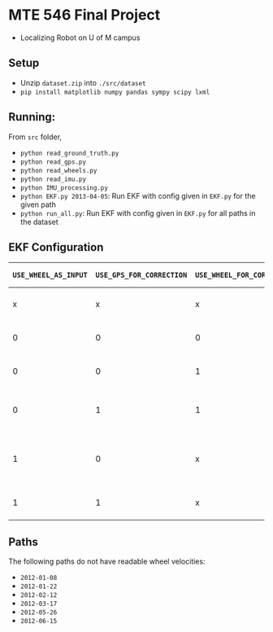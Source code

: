 # MTE 546 Final Project
- Localizing Robot on U of M campus

## Setup
- Unzip `dataset.zip` into `./src/dataset`
- `pip install matplotlib numpy pandas sympy scipy lxml`

## Running:

From `src` folder, 
- `python read_ground_truth.py`
- `python read_gps.py`
- `python read_wheels.py`
- `python read_imu.py`
- `python IMU_processing.py`
- `python EKF.py 2013-04-05`: Run EKF with config given in `EKF.py` for the given path
- `python run_all.py`: Run EKF with config given in `EKF.py` for all paths in the dataset

## EKF Configuration

| `USE_WHEEL_AS_INPUT` | `USE_GPS_FOR_CORRECTION` | `USE_WHEEL_FOR_CORRECTION` | `USE_GPS_AS_INPUT` | Configuration Meaning |
|---|---|---|---|---|
| x | x | x | 1 | Use only GPS to estimate state |
| 0 | 0 | 0 | 0 | Use IMU as input, no corrections |
| 0 | 0 | 1 | 0 | Use IMU as input, correct with Wheels |
| 0 | 1 | 1 | 0 | Use IMU as input, correct with GPS and Wheels |
| 1 | 0 | x | 0 | Use Wheel as input, no corrections. Implicitly uses IMU's theta |
| 1 | 1 | x | 0 | Use Wheel as input, correct with GPS |


## Paths
The following paths do not have readable wheel velocities:
- `2012-01-08`
- `2012-01-22`
- `2012-02-12`
- `2012-03-17`
- `2012-05-26`
- `2012-06-15`